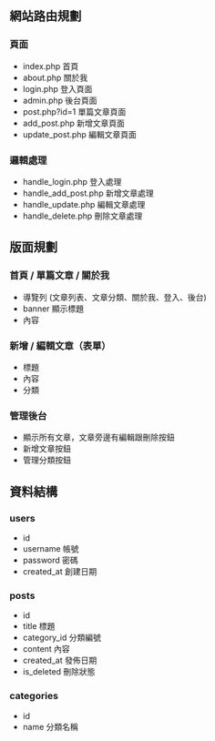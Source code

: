 ## 網站路由規劃

### 頁面

- index.php 首頁
- about.php 關於我
- login.php 登入頁面
- admin.php 後台頁面
- post.php?id=1 單篇文章頁面
- add_post.php 新增文章頁面
- update_post.php 編輯文章頁面


### 邏輯處理

- handle_login.php 登入處理
- handle_add_post.php 新增文章處理
- handle_update.php 編輯文章處理
- handle_delete.php 刪除文章處理


## 版面規劃


### 首頁 / 單篇文章 / 關於我

- 導覽列 (文章列表、文章分類、關於我、登入、後台)
- banner 顯示標題
- 內容


### 新增 / 編輯文章（表單）

- 標題
- 內容
- 分類


### 管理後台

- 顯示所有文章，文章旁邊有編輯跟刪除按鈕
- 新增文章按鈕
- 管理分類按鈕

## 資料結構

### users

- id 
- username 帳號
- password 密碼
- created_at 創建日期


### posts 

- id
- title 標題
- category_id 分類編號
- content 內容
- created_at 發佈日期
- is_deleted 刪除狀態


### categories

- id
- name 分類名稱